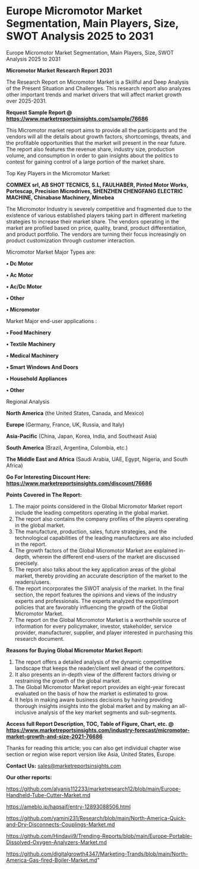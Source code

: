 # Europe Micromotor Market Segmentation, Main Players, Size, SWOT Analysis 2025 to 2031
Europe Micromotor Market Segmentation, Main Players, Size, SWOT Analysis 2025 to 2031

<strong>Micromotor Market Research Report 2031</strong>

The Research Report on Micromotor Market is a Skillful and Deep Analysis of the Present Situation and Challenges. This research report also analyzes other important trends and market drivers that will affect market growth over 2025-2031.

<strong>Request Sample Report @ <a href=https://www.marketreportsinsights.com/sample/76686>https://www.marketreportsinsights.com/sample/76686</a></strong>

This Micromotor market report aims to provide all the participants and the vendors will all the details about growth factors, shortcomings, threats, and the profitable opportunities that the market will present in the near future. The report also features the revenue share, industry size, production volume, and consumption in order to gain insights about the politics to contest for gaining control of a large portion of the market share.

Top Key Players in the Micromotor Market:

<strong>COMMEX srl, AB SHOT TECNICS, S.L, FAULHABER, Pinted Motor Works, Portescap, Precision Microdrives, SHENZHEN CHENGFANG ELECTRIC MACHINE, Chinabase Machinery, Minebea</strong>

The Micromotor Industry is severely competitive and fragmented due to the existence of various established players taking part in different marketing strategies to increase their market share. The vendors operating in the market are profiled based on price, quality, brand, product differentiation, and product portfolio. The vendors are turning their focus increasingly on product customization through customer interaction.

Micromotor Market Major Types are:

<strong>• Dc Motor

• Ac Motor

• Ac/Dc Motor

• Other

• Micromotor</strong>

Market Major end-user applications :

<strong>• Food Machinery

• Textile Machinery

• Medical Machinery

• Smart Windows And Doors

• Household Appliances

• Other</strong>

Regional Analysis

</u><strong><b>North America</b></strong> (the United States, Canada, and Mexico)

<strong><b>Europe </b></strong>(Germany, France, UK, Russia, and Italy)

<strong><b>Asia-Pacific</b></strong> (China, Japan, Korea, India, and Southeast Asia)

<strong><b>South America</b></strong> (Brazil, Argentina, Colombia, etc.)

<strong><b>The Middle East and Africa</b></strong> (Saudi Arabia, UAE, Egypt, Nigeria, and South Africa)

<strong>Go For Interesting Discount Here: <a href=https://www.marketreportsinsights.com/discount/76686>https://www.marketreportsinsights.com/discount/76686</a></strong>

<strong>Points Covered in The Report:</strong>
<ol>
  <li>The major points considered in the Global Micromotor Market report include the leading competitors operating in the global market.</li>
  <li>The report also contains the company profiles of the players operating in the global market.</li>
  <li>The manufacture, production, sales, future strategies, and the technological capabilities of the leading manufacturers are also included in the report.</li>
  <li>The growth factors of the Global Micromotor Market are explained in-depth, wherein the different end-users of the market are discussed precisely.</li>
  <li>The report also talks about the key application areas of the global market, thereby providing an accurate description of the market to the readers/users.</li>
  <li>The report incorporates the SWOT analysis of the market. In the final section, the report features the opinions and views of the industry experts and professionals. The experts analyzed the export/import policies that are favorably influencing the growth of the Global Micromotor Market.</li>
  <li>The report on the Global Micromotor Market is a worthwhile source of information for every policymaker, investor, stakeholder, service provider, manufacturer, supplier, and player interested in purchasing this research document.</li>
</ol>
<strong>Reasons for Buying Global Micromotor Market Report:</strong>

<ol>
  <li>The report offers a detailed analysis of the dynamic competitive landscape that keeps the reader/client well ahead of the competitors.</li>
  <li>It also presents an in-depth view of the different factors driving or restraining the growth of the global market.</li>
  <li>The Global Micromotor Market report provides an eight-year forecast evaluated on the basis of how the market is estimated to grow.</li>
  <li>It helps in making aware business decisions by having providing thorough insights insights into the global market and by making an all-inclusive analysis of the key market segments and sub-segments.</li>
</ol>
<strong>Access full Report Description, TOC, Table of Figure, Chart, etc. @ <a href=https://www.marketreportsinsights.com/industry-forecast/micromotor-market-growth-and-size-2021-76686>https://www.marketreportsinsights.com/industry-forecast/micromotor-market-growth-and-size-2021-76686</a></strong>


Thanks for reading this article; you can also get individual chapter wise section or region wise report version like Asia, United States, Europe.

<strong>Contact Us:</strong>
sales@marketreportsinsights.com

<strong>Our other reports:</strong>

<a href=https://github.com/alyanis112233/marketresearch12/blob/main/Europe-Handheld-Tube-Cutter-Market.md>https://github.com/alyanis112233/marketresearch12/blob/main/Europe-Handheld-Tube-Cutter-Market.md</a>

<a href=https://ameblo.jp/haqsaif/entry-12893088506.html>https://ameblo.jp/haqsaif/entry-12893088506.html</a>

<a href=https://github.com/yamini231/Research/blob/main/North-America-Quick-and-Dry-Disconnects-Couplings-Market.md>https://github.com/yamini231/Research/blob/main/North-America-Quick-and-Dry-Disconnects-Couplings-Market.md</a>

<a href=https://github.com/Hindavii9/Trending-Reports/blob/main/Europe-Portable-Dissolved-Oxygen-Analyzers-Market.md>https://github.com/Hindavii9/Trending-Reports/blob/main/Europe-Portable-Dissolved-Oxygen-Analyzers-Market.md</a>

<a href=https://github.com/digitalgrowth4347/Marketing-Trands/blob/main/North-America-Gas-fired-Boiler-Market.md>https://github.com/digitalgrowth4347/Marketing-Trands/blob/main/North-America-Gas-fired-Boiler-Market.md</a>"
